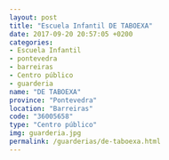 ```yaml
---
layout: post
title: "Escuela Infantil DE TABOEXA"
date: 2017-09-20 20:57:05 +0200
categories:
- Escuela Infantil
- pontevedra
- barreiras
- Centro público
- guarderia
name: "DE TABOEXA"
province: "Pontevedra"
location: "Barreiras"
code: "36005658"
type: "Centro público"
img: guarderia.jpg
permalink: /guarderias/de-taboexa.html
---
```

